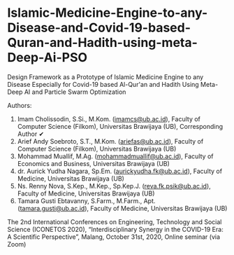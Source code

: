 # Islamic-Medicine-Engine-to-any-Disease-and-Covid-19-based-Quran-and-Hadith-using-meta-Deep-Ai-PSO
Design Framework as a Prototype of Islamic Medicine Engine to any Disease Especially for Covid-19 based Al-Qur'an and Hadith Using Meta-Deep AI and Particle Swarm Optimization

Authors:
1. Imam Cholissodin, S.Si., M.Kom. (imamcs@ub.ac.id), Faculty of Computer Science (Filkom), Universitas Brawijaya (UB), Corresponding Author ✔
2. Arief Andy Soebroto, S.T., M.Kom. (ariefas@ub.ac.id), Faculty of Computer Science (Filkom), Universitas Brawijaya (UB)
3. Mohammad Muallif, M.Ag. (mohammadmuallif@ub.ac.id), Faculty of Economics and Business, Universitas Brawijaya (UB)
4. dr. Aurick Yudha Nagara, Sp.Em. (aurickyudha.fk@ub.ac.id), Faculty of Medicine, Universitas Brawijaya (UB)
5. Ns. Renny Nova, S.Kep., M.Kep., Sp.Kep.J. (reva.fk.psik@ub.ac.id), Faculty of Medicine, Universitas Brawijaya (UB)
6. Tamara Gusti Ebtavanny, S.Farm., M.Farm., Apt. (tamara.gusti@ub.ac.id), Faculty of Medicine, Universitas Brawijaya (UB)

The 2nd International Conferences on Engineering, Technology and Social Science (ICONETOS 2020), “Interdisciplinary Synergy in the COVID-19 Era: A Scientific Perspective”, Malang, October 31st, 2020, Online seminar (via Zoom)
